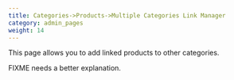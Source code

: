 ```yaml
---
title: Categories->Products->Multiple Categories Link Manager 
category: admin_pages
weight: 14
---
```


This page allows you to add linked products to other categories. 

FIXME needs a better explanation. 
